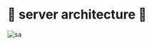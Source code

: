 # :star2: server architecture :star2:

![sa](https://user-images.githubusercontent.com/58697091/84570233-1162b480-adc7-11ea-9632-da5e15f6735b.JPG)
